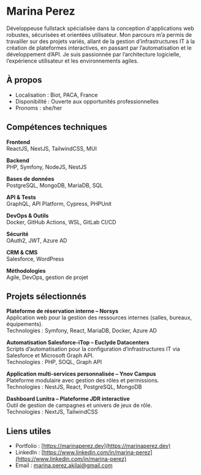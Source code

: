 # Marina Perez

Développeuse fullstack spécialisée dans la conception d'applications web robustes, sécurisées et orientées utilisateur. Mon parcours m’a permis de travailler sur des projets variés, allant de la gestion d’infrastructures IT à la création de plateformes interactives, en passant par l’automatisation et le développement d’API. Je suis passionnée par l’architecture logicielle, l’expérience utilisateur et les environnements agiles.

## À propos

- Localisation : Biot, PACA, France
- Disponibilité : Ouverte aux opportunités professionnelles
- Pronoms : she/her

## Compétences techniques

**Frontend**  
ReactJS, NextJS, TailwindCSS, MUI

**Backend**  
PHP, Symfony, NodeJS, NestJS

**Bases de données**  
PostgreSQL, MongoDB, MariaDB, SQL

**API & Tests**  
GraphQL, API Platform, Cypress, PHPUnit

**DevOps & Outils**  
Docker, GitHub Actions, WSL, GitLab CI/CD

**Sécurité**  
OAuth2, JWT, Azure AD

**CRM & CMS**  
Salesforce, WordPress

**Méthodologies**  
Agile, DevOps, gestion de projet

## Projets sélectionnés

**Plateforme de réservation interne – Norsys**  
Application web pour la gestion des ressources internes (salles, bureaux, équipements).  
Technologies : Symfony, React, MariaDB, Docker, Azure AD

**Automatisation Salesforce-iTop – Euclyde Datacenters**  
Scripts d’automatisation pour la configuration d’infrastructures IT via Salesforce et Microsoft Graph API.  
Technologies : PHP, SOQL, Graph API

**Application multi-services personnalisée – Ynov Campus**  
Plateforme modulaire avec gestion des rôles et permissions.  
Technologies : NestJS, React, PostgreSQL, MongoDB

**Dashboard Lunitra – Plateforme JDR interactive**  
Outil de gestion de campagnes et univers de jeux de rôle.  
Technologies : NextJS, TailwindCSS

## Liens utiles

- Portfolio : [https://marinaperez.dev](https://marinaperez.dev)
- LinkedIn : [https://www.linkedin.com/in/marina-perez](https://www.linkedin.com/in/marina-perez)
- Email : marina.perez.akilai@gmail.com
